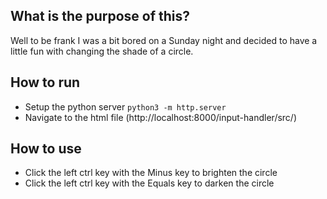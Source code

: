 ## What is the purpose of this?
Well to be frank I was a bit bored on a Sunday night and decided to have a little fun with changing the shade of a circle.

## How to run
- Setup the python server `python3 -m http.server`
- Navigate to the html file (http://localhost:8000/input-handler/src/)

## How to use
- Click the left ctrl key with the Minus key to brighten the circle
- Click the left ctrl key with the Equals key to darken the circle